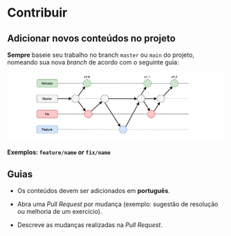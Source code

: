 # Contribuir

## Adicionar novos conteúdos no projeto

**Sempre** baseie seu trabalho no branch `master` ou `main` do projeto, nomeando sua nova _branch_ de acordo com o seguinte guia:

![branchs](/docs/img/git-branchs.png)

**Exemplos: `feature/name` or `fix/name`**

## Guias

- Os conteúdos devem ser adicionados em **português**.

- Abra uma _Pull Request_ por mudança (exemplo: sugestão de resolução ou melhoria de um exercício).

- Descreve as mudanças realizadas na _Pull Request_.
